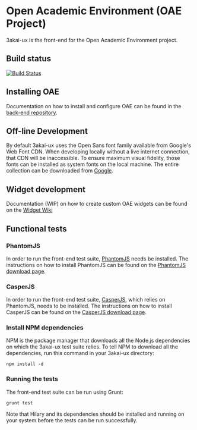 # Open Academic Environment (OAE Project)

3akai-ux is the front-end for the Open Academic Environment project.

## Build status
[![Build Status](https://travis-ci.org/oaeproject/3akai-ux.png?branch=master)](https://travis-ci.org/oaeproject/3akai-ux)

## Installing OAE

Documentation on how to install and configure OAE can be found in the [back-end repository](https://github.com/oaeproject/Hilary).

## Off-line Development

By default 3akai-ux uses the Open Sans font family available from Google's Web Font CDN. When developing locally without a live internet connection, that CDN will be inaccessible. To ensure maximum visual fidelity, those fonts can be installed as system fonts on the local machine. The entire collection can be downloaded from [Google](http://www.google.com/fonts#UsePlace:use/Collection:Open+Sans).

## Widget development

Documentation (WIP) on how to create custom OAE widgets can be found on the [Widget Wiki](https://github.com/oaeproject/3akai-ux/wiki/Widget-Development-%5BWIP%5D)

## Functional tests

### PhantomJS

In order to run the front-end test suite, [PhantomJS](http://phantomjs.org/) needs be installed. The instructions on how to install PhantomJS can be found on the [PhantomJS download page](http://phantomjs.org/download.html).

### CasperJS

In order to run the front-end test suite, [CasperJS](http://casperjs.org/), which relies on PhantomJS, needs to be installed. The instructions on how to install CasperJS can be found on the [CasperJS download page](http://casperjs.org/installation.html).

### Install NPM dependencies

NPM is the package manager that downloads all the Node.js dependencies on which the 3akai-ux test suite relies. To tell NPM to download all the dependencies, run this command in your 3akai-ux directory:

```
npm install -d
```

### Running the tests

The front-end test suite can be run using Grunt:

```
grunt test
```

Note that Hilary and its dependencies should be installed and running on your system before the tests can be run successfully.

